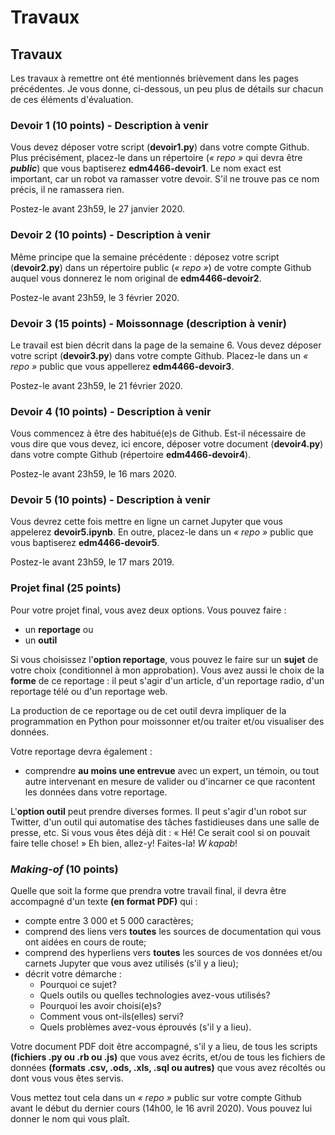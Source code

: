 # Travaux

## Travaux

Les travaux à remettre ont été mentionnés brièvement dans les pages précédentes. Je vous donne, ci-dessous, un peu plus de détails sur chacun de ces éléments d'évaluation.

### Devoir 1 (10 points) - Description à venir <a href="#devoir-1" id="devoir-1"></a>

Vous devez déposer votre script (**devoir1.py**) dans votre compte Github. Plus précisément, placez-le dans un répertoire (_« repo »_ qui devra être _**public**_) que vous baptiserez **edm4466-devoir1**. Le nom exact est important, car un robot va ramasser votre devoir. S'il ne trouve pas ce nom précis, il ne ramassera rien.

Postez-le avant 23h59, le 27 janvier 2020.

### Devoir 2 (10 points) - Description à venir <a href="#devoir-2" id="devoir-2"></a>

Même principe que la semaine précédente : déposez votre script (**devoir2.py**) dans un répertoire public (_« repo »_) de votre compte Github auquel vous donnerez le nom original de **edm4466-devoir2**.

Postez-le avant 23h59, le 3 février 2020.

### Devoir 3 (15 points) - Moissonnage (description à venir) <a href="#devoir-3" id="devoir-3"></a>

Le travail est bien décrit dans la page de la semaine 6. Vous devez déposer votre script (**devoir3.py**) dans votre compte Github. Placez-le dans un _« repo »_ public que vous appellerez **edm4466-devoir3**.

Postez-le avant 23h59, le 21 février 2020.

### Devoir 4 (10 points) - Description à venir <a href="#devoir-4" id="devoir-4"></a>

Vous commencez à être des habitué(e)s de Github. Est-il nécessaire de vous dire que vous devez, ici encore, déposer votre document (**devoir4.py**) dans votre compte Github (répertoire **edm4466-devoir4**).

Postez-le avant 23h59, le 16 mars 2020.

### Devoir 5 (10 points) - Description à venir <a href="#devoir-5" id="devoir-5"></a>

Vous devrez cette fois mettre en ligne un carnet Jupyter que vous appelerez **devoir5.ipynb**. En outre, placez-le dans un _« repo »_ public que vous baptiserez **edm4466-devoir5**.

Postez-le avant 23h59, le 17 mars 2019.

### Projet final (25 points)

Pour votre projet final, vous avez deux options. Vous pouvez faire :

* un **reportage** ou
* un **outil**

Si vous choisissez l'**option reportage**, vous pouvez le faire sur un **sujet** de votre choix (conditionnel à mon approbation). Vous avez aussi le choix de la **forme** de ce reportage : il peut s'agir d'un article, d'un reportage radio, d'un reportage télé ou d'un reportage web.

La production de ce reportage ou de cet outil devra impliquer de la programmation en Python pour moissonner et/ou traiter et/ou visualiser des données.

Votre reportage devra également :

* comprendre **au moins une entrevue** avec un expert, un témoin, ou tout autre intervenant en mesure de valider ou d'incarner ce que racontent les données dans votre reportage.

L'**option outil** peut prendre diverses formes. Il peut s'agir d'un robot sur Twitter, d'un outil qui automatise des tâches fastidieuses dans une salle de presse, etc. Si vous vous êtes déjà dit : « Hé! Ce serait cool si on pouvait faire telle chose! » Eh bien, allez-y! Faites-la! _W kapab_!

### _Making-of_ (10 points)

Quelle que soit la forme que prendra votre travail final, il devra être accompagné d'un texte **(en format PDF)** qui :

* compte entre 3 000 et 5 000 caractères;
* comprend des liens vers **toutes** les sources de documentation qui vous ont aidées en cours de route;
* comprend des hyperliens vers **toutes** les sources de vos données et/ou carnets Jupyter que vous avez utilisés (s'il y a lieu);
* décrit votre démarche :
  * Pourquoi ce sujet?
  * Quels outils ou quelles technologies avez-vous utilisés?
  * Pourquoi les avoir choisi(e)s?
  * Comment vous ont-ils(elles) servi?
  * Quels problèmes avez-vous éprouvés (s'il y a lieu).

Votre document PDF doit être accompagné, s'il y a lieu, de tous les scripts **(fichiers .py ou .rb ou .js)** que vous avez écrits, et/ou de tous les fichiers de données **(formats .csv, .ods, .xls, .sql ou autres)** que vous avez récoltés ou dont vous vous êtes servis.

Vous mettez tout cela dans un _« repo »_ public sur votre compte Github avant le début du dernier cours (14h00, le 16 avril 2020). Vous pouvez lui donner le nom qui vous plaît.
